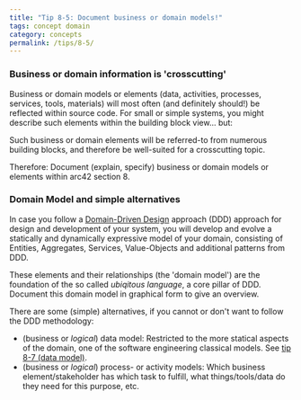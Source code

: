 ```yaml
---
title: "Tip 8-5: Document business or domain models!"
tags: concept domain
category: concepts
permalink: /tips/8-5/
---
```


### Business or domain information is 'crosscutting'
Business or domain models or elements (data, activities, processes, services, tools, materials)
  will most often (and definitely should!) be reflected
within source code. For small or simple systems,
you might describe such elements within the building
block view... but:

Such business or domain elements will be referred-to from numerous building blocks,
and therefore be well-suited for a crosscutting topic.

Therefore: Document (explain, specify) business or domain models or elements within arc42 section 8.

### Domain Model and simple alternatives

In case you follow a [Domain-Driven Design](https://en.wikipedia.org/wiki/Domain-driven_design) approach (DDD)
approach for design and development of your system, you will develop and evolve a statically and dynamically
expressive model of your domain, consisting of Entities, Aggregates, Services, Value-Objects and additional
patterns from DDD.

These elements and their relationships (the 'domain model') are the foundation of the so
called _ubiqitous language_, a core pillar of DDD.
Document this domain model in graphical form to give an overview.

There are some (simple) alternatives, if you cannot or don't want to follow the DDD methodology:

* (business or _logical_) data model: Restricted to the more statical aspects of the domain, one
of the software engineering classical models. See [tip 8-7 (data model)](/tips/8-7).
* (business or _logical_) process- or activity models: Which business element/stakeholder has which task to fulfill,
what things/tools/data do they need for this purpose, etc.
